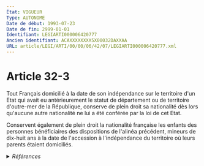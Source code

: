```yaml
---
État: VIGUEUR
Type: AUTONOME
Date de début: 1993-07-23
Date de fin: 2999-01-01
Identifiant: LEGIARTI000006420777
Ancien identifiant: ACAXXXXXXXX5X00032DAXXAA
URL: article/LEGI/ARTI/00/00/06/42/07/LEGIARTI000006420777.xml
---
```


<h1>Article 32-3</h1>

Tout Français domicilié à la date de son indépendance sur le territoire d'un
Etat qui avait eu antérieurement le statut de département ou de territoire
d'outre-mer de la République, conserve de plein droit sa nationalité dès lors
qu'aucune autre nationalité ne lui a été conférée par la loi de cet Etat.<br />

Conservent également de plein droit la nationalité française les enfants des
personnes bénéficiaires des dispositions de l'alinéa précédent, mineurs de
dix-huit ans à la date de l'accession à l'indépendance du territoire où leurs
parents étaient domiciliés.


<details>
  <summary><em>Références</em></summary>

  <h2>Articles faisant référence à l'article</h2>
  
  <ul>
    <li>
      <a href="https://legal.tricoteuses.fr//redirection/LEGIARTI000006524112?vers=git&vers=legifrance">Code de la nationalité française - article 155-1 AUTONOME ABROGE, en vigueur du 1973-08-01 au 1993-07-23</a> CONCORDE source
    </li>
  </ul>
  
  <h2>Textes faisant référence à l'article</h2>
  
  <ul>
    <li>
      <a href="https://legal.tricoteuses.fr//redirection/JORFTEXT000000362019?vers=git&vers=legifrance">LOI n° 93-933 du 22 juillet 1993 réformant le droit de la nationalité</a> CODIFICATION cible
    </li>
  </ul>
  
  <h2>Références faites par l'article</h2>
  
  <ul>
    <li>
      CONCORDANCE source Code de la nationalité française 155-1
    </li>
    <li>
      1993-07-22 CODIFICATION source <a href="https://legal.tricoteuses.fr//redirection/JORFTEXT000000362019?vers=git&vers=legifrance">LOI n° 93-933 du 22 juillet 1993 réformant le droit de la nationalité</a>
    </li>
    <li>
      1993-07-22 CREATION source Loi n°93-933 du 22 juillet 1993 - art. 50 () JORF 23 juillet 1993
    </li>
    <li>
      2999-01-01 CONCORDE cible <a href="https://legal.tricoteuses.fr//redirection/LEGIARTI000006524112?vers=git&vers=legifrance">Code de la nationalité française - article 155-1 AUTONOME ABROGE, en vigueur du 1973-08-01 au 1993-07-23</a>
    </li>
  </ul>
</details>
